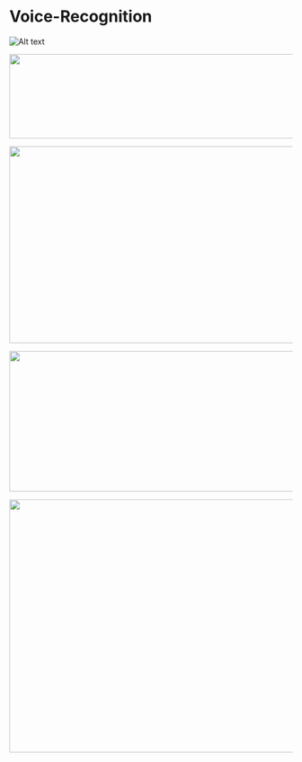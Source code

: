 # Voice-Recognition


![Alt text](voice2.png?raw=true "Title")

<p align="center">
<img src="https://user-images.githubusercontent.com/104764600/192166906-7e927cc8-2565-454e-8ea9-de7d8b0bec5f.png" width="550" height="150">
</p>


<p align="center">
<img src="https://user-images.githubusercontent.com/104764600/192167224-593d079e-52f8-46c5-a864-a57df2a56924.JPG" width="550" height="350">
</p>


<p align="center">
<img src="https://user-images.githubusercontent.com/104764600/192167120-bc335077-3857-4d31-9b72-95982f9cf9a0.png" width="550" height="250">
</p>

<p align="center">
<img src="https://user-images.githubusercontent.com/104764600/192167246-9f403898-8f04-4c8c-a84c-648205fa2f0c.jpg" width="550" height="450">
</p>
